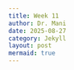 ```yaml
---
title: Week 11
author: Dr. Mani
date: 2025-08-27
category: Jekyll
layout: post
mermaid: true
---
```


